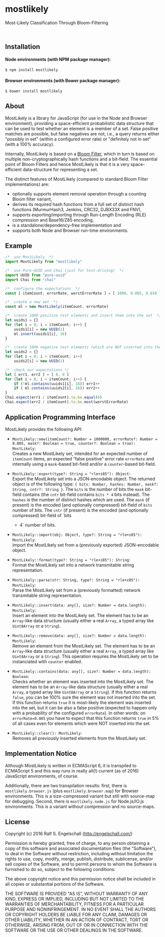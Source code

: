 
mostlikely
==========

Most-Likely Classification Through Bloom-Filtering

<p/>
<img src="https://nodei.co/npm/mostlikely.png?downloads=true&stars=true" alt=""/>

<p/>
<img src="https://david-dm.org/rse/mostlikely.png" alt=""/>

Installation
------------

#### Node environments (with NPM package manager):

```shell
$ npm install mostlikely
```

#### Browser environments (with Bower package manager):

```shell
$ bower install mostlikely
```

About
-----

MostLikely is a library for JavaScript (for use in the Node and Browser
environment), providing a space-efficient probabilistic data structure
that can be used to test whether an element is a member of a set. False
positive matches are possible, but false negatives are not, i.e., a
query returns either "possibly in set" (within a configured error rate)
or "definitely not in set" (with a 100% accuracy).

Internally, MostLikely is based on a [Bloom
Filter](https://en.wikipedia.org/wiki/Bloom_filter), which in turn is
based on multiple non-cryptographically hash functions and a bit-field.
The essential point of Bloom Filters and hence MostLikely is that it is
a very space-efficient data-structure for representing a set.

The distinct features of MostLikely (compared to standard Bloom Filter
implementations) are:

- optionally supports element removal operation through a counting Bloom filter variant,
- derives its required hash functions from a full set of distinct hash functions (MurmurHash3, Jenkins, CRC32, DJBX33X and FNV),
- supports exporting/importing through Run-Length Encoding (RLE) compression and Base16/Z85 encoding,
- is a standalone/dependency-free implementation and
- supports both Node and Browser run-time environments.

Example
-------

```js
/*  use MostLikely  */
import MostLikely from "mostlikely"

/*  use Pure-UUID and Chai (just for test-driving)  */
import UUID from "pure-uuid"
import Chai from "chai"

/*  configure the expectations  */
const [ itemCount, errorRate, worstErrorRate ] = [ 1000, 0.005, 0.010 ]

/*  create a new set  */
const ml = new MostLikely(itemCount, errorRate)

/*  create 1000 positive test elements and insert them into the set  */
let uuids1 = {}
for (let i = 0; i < itemCount; i++) {
    uuids1[i] = new UUID(1)
    ml.insert(uuids1[i], 16)
}

/*  create 1000 negative test elements (which are NOT inserted into the set)  */
let uuids2 = {}
for (let i = 0; i < itemCount; i++)
    uuids2[i] = new UUID(1)

/*  check our expectations */
let [ err1, err2 ] = [ 0, 0 ]
for (let i = 0; i < itemCount; i++) {
    if (!ml.contains(uuids1[i], 16)) err1++
    if ( ml.contains(uuids2[i], 16)) err2++
}
Chai.expect(err1 / itemCount).to.be.equal(0)
Chai.expect(err2 / itemCount).to.be.most(worstErrorRate)
```

Application Programming Interface
---------------------------------

MostLikely provides the following API:

- `MostLikely::new(itemCount?: Number = 1000000, errorRate?: Number = 0.005, mask?: Boolean = true, counter?: Boolean = true): MostLikely`:<br/>
  Creates a new MostLikely set, intended for an expected number of
  `itemCount` items, an expected "false positive" error rate `errorRate`
  and internally using a `mask`-based bit-field and/or a `counter`-based
  bit-field.

- `MostLikely::export(type?: String = "rle+z85"): Object`:<br/>
  Export the MostLikely set into a JSON-encodable object. The returned object
  is of the following type: `{ bits: Number, hashes: Number, mask?:
  String, cntr?: String }`. The `bits` is the number of bits the
  `mask` bit-field contains (the `cntr` bit-field contains `bits * 4`
  bits instead). The `hashes` is the number of distinct hashes which
  are used. The `mask` (if present) is the encoded (and optionally
  compressed) bit-field of `bits` number of bits. The `cntr` (if
  present) is the encoded (and optionally compressed) bit-field of `bits
  * 4` number of bits.

- `MostLikely::import(obj: Object, type?: String = "rle+z85"): MostLikely`:<br/>
  Import the MostLikely set from a (previously exported) JSON-encodable object.

- `MostLikely::format(type?: String = "rle+z85"): String`:<br/>
  Format the MostLikely set into a network transmitable string representation.

- `MostLikely::parse(str: String, type?: String = "rle+z85"): MostLikely`:<br/>
  Parse the MostLikely set from a (previously formatted) network transmitable string representation.

- `MostLikely::insert(data: any[], size?: Number = data.length): MostLikely`:<br/>
  Insert an element into the MostLikely set. The element has to be an
  `Array`-like data structure (usually either a real `Array`, a typed
  array like `Uint8Array` or a `String`).

- `MostLikely::remove(data: any[], size?: Number = data.length): MostLikely`:<br/>
  Remove an element from the MostLikely set. The element has to be an
  `Array`-like data structure (usually either a real `Array`, a typed
  array like `Uint8Array` or a `String`). This operation requires
  the MostLikely set to be instanciated with `counter` enabled.

- `MostLikely::contains(data: any[], size?: Number = data.length): Boolean`:<br/>
  Checks whether an element was inserted into the MostLikely set. The
  element has to be an `Array`-like data structure (usually either a
  real `Array`, a typed array like `Uint8Array` or a `String`). If
  this function returns `false`, you can be 100% sure the element was
  not inserted into the set. If this function returns `true` it is
  most-likely the element was inserted into the set, but it can be also
  a false positive (expected to happen only with a probability of the
  configured `errorRate`). In other words: on `errorRate=0.005` you have
  to expect that this function returns `true` in 5% of all cases even
  for elements which were NOT inserted into the set.

- `MostLikely::clear(): MostLikely`:<br/>
  Removes all previously inserted elements from the MostLikely set.

Implementation Notice
---------------------

Although MostLikely is written in ECMAScript 6, it is transpiled to
ECMAScript 5 and this way runs in really all(!) current (as of 2016)
JavaScript environments, of course.

Additionally, there are two transpilation results: first, there is
`mostlikely.browser.js` (plus `mostlikely.browser.map`) for Browser
environments. This is a size-compressed variant but still with
source-map for debugging. Second, there is `mostlikely.node.js` for
Node.js/IO.js environments. This is a variant without compression and no
source-maps.

License
-------

Copyright (c) 2016 Ralf S. Engelschall (http://engelschall.com/)

Permission is hereby granted, free of charge, to any person obtaining
a copy of this software and associated documentation files (the
"Software"), to deal in the Software without restriction, including
without limitation the rights to use, copy, modify, merge, publish,
distribute, sublicense, and/or sell copies of the Software, and to
permit persons to whom the Software is furnished to do so, subject to
the following conditions:

The above copyright notice and this permission notice shall be included
in all copies or substantial portions of the Software.

THE SOFTWARE IS PROVIDED "AS IS", WITHOUT WARRANTY OF ANY KIND,
EXPRESS OR IMPLIED, INCLUDING BUT NOT LIMITED TO THE WARRANTIES OF
MERCHANTABILITY, FITNESS FOR A PARTICULAR PURPOSE AND NONINFRINGEMENT.
IN NO EVENT SHALL THE AUTHORS OR COPYRIGHT HOLDERS BE LIABLE FOR ANY
CLAIM, DAMAGES OR OTHER LIABILITY, WHETHER IN AN ACTION OF CONTRACT,
TORT OR OTHERWISE, ARISING FROM, OUT OF OR IN CONNECTION WITH THE
SOFTWARE OR THE USE OR OTHER DEALINGS IN THE SOFTWARE.

